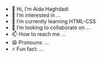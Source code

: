 - 👋 Hi, I’m Aida Haghdadi
- 👀 I’m interested in ...
- 🌱 I’m currently learning HTML-CSS
- 💞️ I’m looking to collaborate on ...
- 📫 How to reach me ...
- 😄 Pronouns: ...
- ⚡ Fun fact: ...

<!---
AidaHaghdadi/AidaHaghdadi is a ✨ special ✨ repository because its `README.md` (this file) appears on your GitHub profile.
You can click the Preview link to take a look at your changes.
--->

